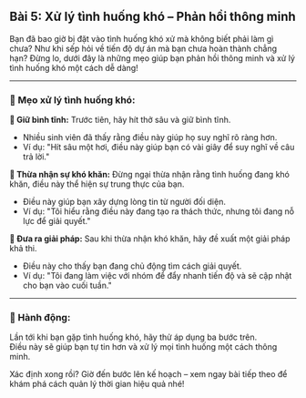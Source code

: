 ## Bài 5: Xử lý tình huống khó – Phản hồi thông minh

Bạn đã bao giờ bị đặt vào tình huống khó xử mà không biết phải làm gì chưa? Như khi sếp hỏi về tiến độ dự án mà bạn chưa hoàn thành chẳng hạn? Đừng lo, dưới đây là những mẹo giúp bạn phản hồi thông minh và xử lý tình huống khó một cách dễ dàng!

---

### 📌 Mẹo xử lý tình huống khó:

**🔹 Giữ bình tĩnh:**
Trước tiên, hãy hít thở sâu và giữ bình tĩnh.  
- Nhiều sinh viên đã thấy rằng điều này giúp họ suy nghĩ rõ ràng hơn.  
- Ví dụ: "Hít sâu một hơi, điều này giúp bạn có vài giây để suy nghĩ về câu trả lời."

**🔹 Thừa nhận sự khó khăn:**
Đừng ngại thừa nhận rằng tình huống đang khó khăn, điều này thể hiện sự trung thực của bạn.  
- Điều này giúp bạn xây dựng lòng tin từ người đối diện.  
- Ví dụ: "Tôi hiểu rằng điều này đang tạo ra thách thức, nhưng tôi đang nỗ lực để giải quyết."

**🔹 Đưa ra giải pháp:**
Sau khi thừa nhận khó khăn, hãy đề xuất một giải pháp khả thi.  
- Điều này cho thấy bạn đang chủ động tìm cách giải quyết.  
- Ví dụ: "Tôi đang làm việc với nhóm để đẩy nhanh tiến độ và sẽ cập nhật cho bạn vào cuối tuần."

---

### 🚀 Hành động:

Lần tới khi bạn gặp tình huống khó, hãy thử áp dụng ba bước trên.  
Điều này sẽ giúp bạn tự tin hơn và xử lý mọi tình huống một cách thông minh.

Xác định xong rồi? Giờ đến bước lên kế hoạch – xem ngay bài tiếp theo để khám phá cách quản lý thời gian hiệu quả nhé!